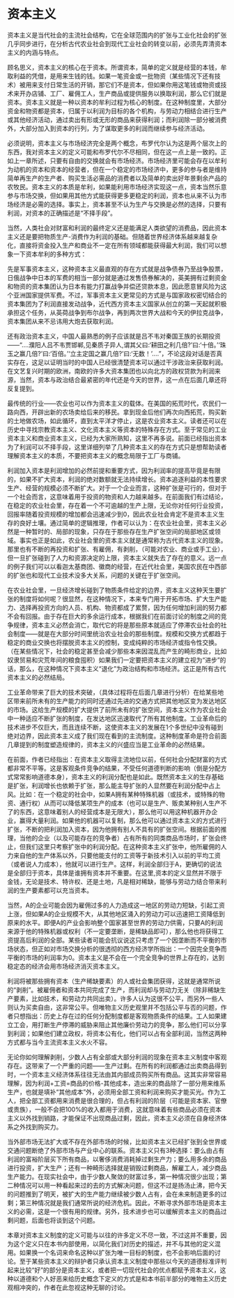 # 资本主义

资本主义是当代社会的主流社会结构，它在全球范围内的扩张与工业化社会的扩张几乎同步进行，在分析古代农业社会到现代工业社会的转变以前，必须先弄清资本主义的内涵与特点。

顾名思义，资本主义的核心在于资本。所谓资本，简单的定义就是经营的本钱，牟取利益的凭借，是用来生钱的钱。如果一笔资金或一批物资（某些情况下还有技术）被用来支付日常生活的开销，那它们不是资本，但如果你用这笔钱或物资或技术来开办店铺、工厂、雇佣工人，生产商品或提供服务以换取利润，那么它们就是资本。资本主义就是一种以资本的牟利过程为核心的制度。在这种制度里，大部分资金和物资都是资本，归属于以利润为目标的各个机构，与劳动力相结合进行生产或其他经济活动，通过卖出有形或无形的商品来获得利润；而利润除一部分被消费外，大部分加入到资本的行列，为了谋取更多的利润而继续参与经济活动。

必须说明，资本主义与市场经济完全是两个概念，布罗代尔认为这是两个层次上的东西，我对资本主义的定义可能和布罗代尔不尽相同，但在这一点上是一致的。正如上一章所述，只要有自由的交换就会有市场经济。市场经济里可能会存在以牟利为动机的资本和资本的经营者，但在一个稳定的市场经济中，更多的参与者是维持简单再生产的生产者、购买生活必需品的消费者以及简单的卖出好年景剩余产品的农牧民。资本主义的本质是牟利，如果能利用市场经济实现这一点，资本当然乐意参与市场交换，但如果用其他方式能获得更多更稳定的利润，资本也从来不认为市场经济是必需的选择。事实上，资本甚至不认为生产与交换是必然的选择，只要有利润，对资本的正确描述是“不择手段”。

当然，人类社会对财富和利润的最终定义还是能满足人类欲望的消费品，因此资本主义还是要把物质生产-消费作为利润的基础。但随着世界经济体系越来越复杂化，直接将资金投入生产和商业不一定在所有领域都能获得最大利润，我们可以想象一下资本牟利的多种方式：

先是军事资本主义，这种资本主义最直观的存在方式就是战争债券乃至战争股票，日俄战争中日本的军费的相当一部分就是通过发售债券解决的，英美拥有过剩资金和物资的资本集团认为日本有能力打赢战争并偿还贷款本息，因此愿意冒风险为这个亚洲国家提供军费。不过，军事资本主义更常见的方式是与国家政权密切结合的资本集团为了利润直接发动战争，近代西方资本主义国家从创立的第一天起就积极承担这个任务，从英荷战争到布尔战争，再到两次世界大战和今天的伊拉克战争，资本集团从来不忌讳用大炮去获取利润。

还有政治资本主义，中国人最熟悉的例子应该就是吕不韦对秦国王族的长期投资——“....濮阳人吕不韦贾邯郸,见秦质子异人,谓其父曰:‘耕田之利几倍?’曰:‘十倍。’‘珠玉之赢几倍?’曰:‘百倍。’‘立主定国之赢几倍?’曰:‘无数！’....”，不论这段对话是否真实存在，这足以证明当时的中国人已经很清楚资本可以通过干涉政治来获取利润。在文艺复兴时期的欧洲，南欧的许多大资本集团也以向北方的政权贷款为利润来源，当然，资本与政治结合最紧密的年代还是今天的世界，这一点在后面几章还将反复提到。

最传统的行业——农业也可以作为资本主义的载体。在美国的拓荒时代，农民们一路向西，开辟出新的农场卖给后来的移民。拿到现金后他们再次向西拓荒，购买新的土地做农场，如此循环，直到太平洋才停止，这是农业资本主义。读者还可以在历史中寻找宗教资本主义、文化资本主义等资本的特殊存在方式。至于常见的工业资本主义和商业资本主义，已经为大家所熟知，这里不再多说。前面已经指出资本为了利润可以不择手段，这里详细列举了几种资本主义的存在方式只是想帮助读者理解资本主义的本质，不要把资本主义的概念局限于工厂与商铺。

利润加入资本是利润增加的必然前提和重要方式，因为利润率的提高毕竟是有限的，如果不扩大资本，利润的绝对数额就无法持续增长。资本追逐利益的本性要求生产、经营的规模必须不断扩大。对于一个企业而言，这种扩张是可行的，但对于一个社会而言，这意味着用于投资的物资和人力越来越多。在前面我们有过结论，在稳定的农业社会里，存在着一个不可逾越的生产上限，无论你对任何行业投资，回报率随着投资规模的增加都会迅速减少到0，因此农业社会肯定不是资本主义生存的良好土壤。通过简单的逻辑推理，作者可以认为：在农业社会里，资本主义必然是一种暂时的、局部的现象，只存在于那些存在生产扩张空间的局部地区或领域。事实也正是如此，农业社会里的资本主义就是通常称为古代资本主义的现象。那里也有不断的再投资和扩张、有雇佣，有剥削，（可能对农业、商业或手工业），但一旦扩张碰到了人力和资源决定的上限，资本主义就失去了存在的意义。远一点的例子我们可以以看迦太基商团、徽商的经营，在近代社会里，美国农民在中西部的扩张也和现代工业技术没多大关系，问题的关键在于扩张空间。

在农业社会里，一旦经济增长碰到了物质条件给定的边界，资本主义这种天生要扩张的制度将如何呢？很显然，在这种情况下，本来专门用于开拓市场、扩大生产能力、选择再投资方向的人员、机构、物资都成了累赘，因为任何增加利润的努力都不会有回报。由于存在巨大的多余运行成本，根据我们在前面讨论的制度之间的竞争规律，资本主义必然会消亡，取代它的将是那些原本就适应了停滞农业社会的社会制度——就是在大部分时间里统治农业社会的那些制度。规模和交换方式都趋于稳定的商业交换也将摆脱资本主义的控制，变成纯粹的市场经济或指令性交换。（在某些情况下，社会的稳定甚至会减少那些本来因混乱而产生的畸形商业，比如奴隶贸易和灾荒年间的粮食囤积）如果我们一定要把资本主义的建立视为“进步”的话，那么，在这种情况下资本主义“退化”为政治结构和市场经济。这正是所有古代资本主义的必然结局。

工业革命带来了巨大的技术突破，（具体过程将在后面几章进行分析）在给某些地区带来前所未有的生产能力的同时还通过先进的交通方式把其他地区变为发达地区的市场。这给生产规模的扩大提供了前所未有的扩张空间，资本主义作为农业社会中一种适应不断扩张的制度，在发达地区迅速取代了所有其他制度。工业革命后的技术进步不仅巨大，而且连续不断，这使资本主义的发展在1个多世纪中没有碰到绝对边界，因此资本主义成了我们现在看到的主流制度。这种制度革命是符合前面几章提到的制度塑造规律的，资本主义的兴盛应当是工业革命的必然结果。

在前面，作者已经指出：在资本主义取得主流地位以前，任何社会分配财富的方式都非常不平等。这是客观条件竞争的结果，不受任何道德判断的影响（倒是分配方式常常影响道德本身），资本主义的利润分配也是如此。既然资本主义的生存基础是扩张，利润增长也依赖于扩张，那么能主导扩张的人显然要在利润分配中占上风。比如：在一个稳定的社会中，如果A拥有某种特殊机器（或技术，或特殊的物资、通行权）从而可以降低某项生产的成本（也可以是生产、贩卖某种别人生产不了的东西，这意味着别人的经营成本是无限大），那么他可以用这种机器开办企业，赢得大量利润。如果他的机器可以复制，那么他可以通过资本主义的方式进行扩张，不断的把利润加入资本，因为他拥有别人不具有的扩张空间。根据前面的推理，当他的企业（以及可能存在的竞争者）占有所有的同类商品市场时，扩张会终止，但我们这里只考察扩张中的利润分配。在这种资本主义扩张中，他所雇佣的人力来自他的生产体系以外，只要他能支付的工资等于新技术引入以前的平均工资（或者说人力成本），他就可以进行生产。这样，利润全部归于A，更确切的说法是全部归于资本，具体是谁拥有资本并不重要。在这里,资本的定义显然并不限于金钱，无论是技术、特许权、还是土地，凡是相对稀缺，能够与劳动力结合带来利润的生产要素都可以充当资本。

当然，A的企业可能会因为雇佣过多的人力造成这一地区的劳动力短缺，引起工资上涨，但如果A的企业规模不大，从其他地区涌入的劳动力可以迅速把工资降低到原来的水平。即便A的产业会影响整个国家甚至世界的劳动力供需，只要A的利润来源于他的特殊机器或权利（不一定要垄断，是稀缺品即可），那么他也将获得工资提高后利润的全部。某些读者可能会抗议说这只考虑了一个因垄断而不平衡的市场状态，但正如对市场交换分析的很透彻的西方经济学所指出：一个因完全竞争而平衡的市场的利润率为0。资本主义是不会在一个完全竞争的世界上存在的，达到稳定态的经济会用市场经济消灭资本主义。

利润将被那些拥有资本（生产稀缺要素）的人或社会集团获得，这就是通常所说的“剥削”。被雇佣者和资本共同完成了生产，而利润却与劳动力无关（除非稀缺生产要素，比如技术，和劳动力共同出卖）。许多人认为这很不公平，而另外一些人则认为买卖自由，这非常公平。但唯物主义历史观里并不包括公平与否的问题，作者只想指出：历史上存在过的任何分配制度都是客观物质条件的结果。工人如果建立工会，用打断生产停滞的威胁来阻止其他廉价劳动力的竞争，那么他们可以分享到利润；如果他们建立政权，将资本公有化，他们可以占有全部利润，当然这两种方式都与当今主流资本主义水火不容。

无论你如何理解剥削，少数人占有全部或大部分利润的现象在资本主义制度中客观存在。这带来了一个严重的问题——生产过剩。在所有的利润都通过出卖商品得到时，一个资本主义经济体系往往无法由其内部成员购买所有商品。这其实非常容易理解，因为利润+工资=商品的价格-其他成本，造出来的商品除了一部分用来维系生产，也就是填补“其他成本”外，必须用全部工资和利润来购买才能买光。作为工人，把全部工资都用来消费是很合理的，但占有利润的阶层（可能是资本家、官僚或贵族），一般不会把100%的收入都用于消费，这就意味着有些商品必须在资本主义以外找到销路，才能保证不出现商品过剩，因此，资本主义必须在自身经济体系之外找到购买力。

当外部市场无法扩大或不存在外部市场的时候，比如资本主义已经扩张到全世界或交通问题断绝了外部市场与产业中心的联系。资本主义只有3种选择：要么由占有利润的富裕阶层买下所有商品，以奢侈消费消耗掉过剩生产力；要么用多余的商品进行投资，扩大生产；还有一种畸形选择就是销毁过剩商品，解雇工人，减少商品生产能力。在现实社会中，由于少数人聚敛的财富过多，第一种情况很少出现；第二种情况可以用一种看起来过的去的方式解决问题，但这不过是扬汤止沸，把今天的问题推到了明天，被扩大的生产能力继续被少数人占有，会在未来制造更多的过剩；第三种情况就是我们通常所说的经济危机。因此，不断寻求外部市场是资本主义的必需，这是一个很有用的规律。另外，技术进步也可以缓解资本主义的商品过剩问题，后面也将谈到这个问题。

本章对资本主义制度的定义可能与以往的许多定义不尽一致，不过这并不重要，因为这个定义只在本书内部使用，以简化我们对历史的描述，并不与其他的定义混用。如果换一个名词来命名这种以扩张为唯一目标的制度，也不会影响后面的讨论。至于某些资本主义的辩护者只承认资本主义制度中那些以今天的道德标准评判起来比较“好”的部分是资本主义，或者把一切现代社会的优点都赋予资本主义，这种以道德和个人好恶来给历史概念下定义的方式是和本书前半部分的唯物主义历史观相冲突的，作者在此忽视这种无聊的讨论。
